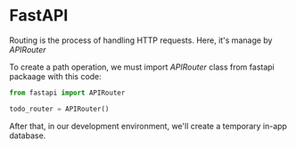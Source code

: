 # FastAPI

Routing is the process of handling HTTP requests. Here, it's manage by *APIRouter*

To create a path operation, we must import *APIRouter* class from fastapi packaage with this code:

```python
from fastapi import APIRouter

todo_router = APIRouter()
```

After that, in our development environment, we'll create a temporary in-app database.